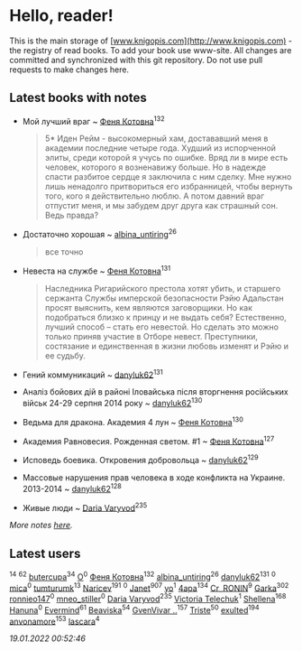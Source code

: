 # Hello, reader!
This is the main storage of [www.knigopis.com](http://www.knigopis.com) - the registry of read books.
To add your book use www-site. All changes are committed and synchronized with this git repository.
Do not use pull requests to make changes here.


## Latest books with notes
* Мой лучший враг ~ [Феня Котовна](users/109/109746193906459706720-google)<sup>132</sup>
    > 5*
    > Иден Рейм - высокомерный хам, достававший меня в академии последние четыре года. Худший из испорченной элиты, среди которой я учусь по ошибке. Вряд ли в мире есть человек, которого я возненавижу больше.
    > Но в надежде спасти разбитое сердце я заключила с ним сделку. Мне нужно лишь ненадолго притвориться его избранницей, чтобы вернуть того, кого я действительно люблю.
    > А потом давний враг отпустит меня, и мы забудем друг друга как страшный сон. Ведь правда?

* Достаточно хорошая ~ [albina_untiring](users/257/2579695-vkontakte)<sup>26</sup>
    > все точно

* Невеста на службе ~ [Феня Котовна](users/109/109746193906459706720-google)<sup>131</sup>
    > Наследника Ригарийского престола хотят убить, и старшего сержанта Службы имперской безопасности Рэйю Адальстан просят выяснить, кем являются заговорщики. Но как подобраться близко к принцу и не выдать себя? Естественно, лучший способ – стать его невестой. Но сделать это можно только приняв участие в Отборе невест. Преступники, состязание и единственная в жизни любовь изменят и Рэйю и ее судьбу.

* Гений коммуникаций ~ [danyluk62](users/374/374149854-vkontakte)<sup>131</sup>

* Аналiз бойових дiй в районi Iловайська пiсля вторгнення росiйських вiйськ 24-29 серпня 2014 року ~ [danyluk62](users/374/374149854-vkontakte)<sup>130</sup>

* Ведьма для дракона. Академия 4 лун ~ [Феня Котовна](users/109/109746193906459706720-google)<sup>130</sup>

* Академия Равновесия. Рожденная светом. #1 ~ [Феня Котовна](users/109/109746193906459706720-google)<sup>127</sup>

* Исповедь боевика. Откровения добровольца ~ [danyluk62](users/374/374149854-vkontakte)<sup>129</sup>

* Массовые нарушения прав человека в ходе конфликта на Украине. 2013-2014 ~ [danyluk62](users/374/374149854-vkontakte)<sup>128</sup>

* Живые люди ~ [Daria Varyvod](users/829/829893410524253-facebook)<sup>235</sup>


_More notes [here](latest_books_with_notes.md)._


## Latest users
[](users/118/118248226132797004598-google)<sup>14</sup> 
[](users/153/1537586159620888-facebook)<sup>62</sup> 
[butercupa](users/193/193697993-vkontakte)<sup>34</sup> 
[O](users/388/388959681521597-facebook)<sup>0</sup> 
[Феня Котовна](users/109/109746193906459706720-google)<sup>132</sup> 
[albina_untiring](users/257/2579695-vkontakte)<sup>26</sup> 
[danyluk62](users/374/374149854-vkontakte)<sup>131</sup> 
[](users/686/68639652-vkontakte)<sup>0</sup> 
[mica](users/103/103163807632858423947-google)<sup>0</sup> 
[tumturumk](users/135/135685382-vkontakte)<sup>13</sup> 
[Naricev](users/107/107090515204537133928-google)<sup>191</sup> 
[](users/106/106221599511620619431-google)<sup>0</sup> 
[Janet](users/108/108113656204404967440-google)<sup>907</sup> 
[yo](users/117/117521442574974529909-google)<sup>1</sup> 
[4apa](users/117/117392596378069249667-google)<sup>134</sup> 
[Cr_RONIN](users/112/112090473416384685204-google)<sup>9</sup> 
[Garka](users/115/115753719718250012620-google)<sup>302</sup> 
[ronnieo147](users/101/101533407065565467270-google)<sup>0</sup> 
[mneo_stiller](users/301/301206266-vkontakte)<sup>0</sup> 
[Daria Varyvod](users/829/829893410524253-facebook)<sup>235</sup> 
[Victoria Telechuk](users/117/117396356938980769291-google)<sup>1</sup> 
[Shellena](users/134/13413591548892934957-mailru)<sup>168</sup> 
[Hanuna](users/115/115534016831115941868-google)<sup>0</sup> 
[Evermind](users/302/302928912-vkontakte)<sup>61</sup> 
[Beaviska](users/102/10202544960024508-facebook)<sup>54</sup> 
[GvenVivar ..](users/158/158266434925901-facebook)<sup>157</sup> 
[Triste](users/517/5175580462988229760-mailru)<sup>50</sup> 
[exulted](users/100/100599204551896265722-google)<sup>194</sup> 
[anvonamore](users/595/5957175-vkontakte)<sup>153</sup> 
[lascara](users/243/2434302110035411-facebook)<sup>4</sup> 


_19.01.2022 00:52:46_

